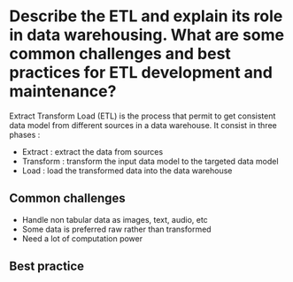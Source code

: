# Describe the ETL and explain its role in data warehousing. What are some common challenges and best practices for ETL development and maintenance?

Extract Transform Load (ETL) is the process that permit to get consistent data model from different sources in a data warehouse. It consist in three phases : 
- Extract : extract the data from sources
- Transform : transform the input data model to the targeted data model
- Load : load the transformed data into the data warehouse

## Common challenges

- Handle non tabular data as images, text, audio, etc
- Some data is preferred raw rather than transformed
- Need a lot of computation power

## Best practice